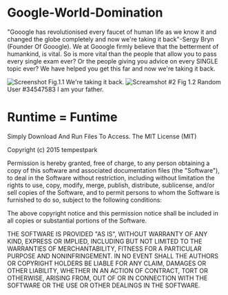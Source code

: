 # Google-World-Domination
"Gooogle has revolutionised every faucet of human life as we know it and changed the globe completely and now we're taking it back"-Sergy Bryn (Founder Of Gooogle).
We at Gooogle firmly believe that the betterment of humankind, is vital. So is more vital than the people that 
allow you to pass every single exam ever? Or the people giving you advice on every SINGLE topic ever? We have helped
you get this far and now we're taking it back.

![Screenshot](http://i.imgur.com/yhol7yl.png)
Fig.1.1 We're taking it back.
![Screamshot #2](http://i.imgur.com/7SqyD3K.png)
Fig 1.2 Random User #34547583 I am your father.


# Runtime = Funtime
 Simply Download And Run Files To Access.
The MIT License (MIT)

Copyright (c) 2015 tempestpark

Permission is hereby granted, free of charge, to any person obtaining a copy
of this software and associated documentation files (the "Software"), to deal
in the Software without restriction, including without limitation the rights
to use, copy, modify, merge, publish, distribute, sublicense, and/or sell
copies of the Software, and to permit persons to whom the Software is
furnished to do so, subject to the following conditions:

The above copyright notice and this permission notice shall be included in
all copies or substantial portions of the Software.

THE SOFTWARE IS PROVIDED "AS IS", WITHOUT WARRANTY OF ANY KIND, EXPRESS OR
IMPLIED, INCLUDING BUT NOT LIMITED TO THE WARRANTIES OF MERCHANTABILITY,
FITNESS FOR A PARTICULAR PURPOSE AND NONINFRINGEMENT. IN NO EVENT SHALL THE
AUTHORS OR COPYRIGHT HOLDERS BE LIABLE FOR ANY CLAIM, DAMAGES OR OTHER
LIABILITY, WHETHER IN AN ACTION OF CONTRACT, TORT OR OTHERWISE, ARISING FROM,
OUT OF OR IN CONNECTION WITH THE SOFTWARE OR THE USE OR OTHER DEALINGS IN
THE SOFTWARE.
